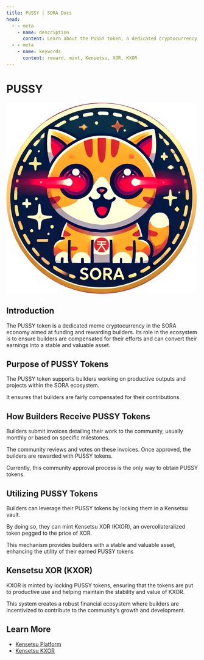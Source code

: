 ```yaml
---
title: PUSSY | SORA Docs
head:
  - - meta
    - name: description
      content: Learn about the PUSSY token, a dedicated cryptocurrency designed to fund and reward builders within our community
  - - meta
    - name: keywords
      content: reward, mint, Kensetsu, XOR, KXOR
---
```


# PUSSY

<img src=".gitbook/assets/pussy_image.png" alt="drawing" width="500"/>

## Introduction

The PUSSY token is a dedicated meme cryptocurrency in the SORA economy aimed at funding and rewarding builders. Its role in the ecosystem is to ensure builders are compensated for their efforts and can convert their earnings into a stable and valuable asset.

## Purpose of PUSSY Tokens

The PUSSY token supports builders working on productive outputs and projects within the SORA ecosystem.

It ensures that builders are fairly compensated for their contributions.

## How Builders Receive PUSSY Tokens

Builders submit invoices detailing their work to the community, usually monthly or based on specific milestones.

The community reviews and votes on these invoices. Once approved, the builders are rewarded with PUSSY tokens.

Currently, this community approval process is the only way to obtain PUSSY tokens.

## Utilizing PUSSY Tokens

Builders can leverage their PUSSY tokens by locking them in a Kensetsu vault.

By doing so, they can mint Kensetsu XOR (KXOR), an overcollateralized token pegged to the price of XOR.

This mechanism provides builders with a stable and valuable asset, enhancing the utility of their earned PUSSY tokens

## Kensetsu XOR (KXOR)

KXOR is minted by locking PUSSY tokens, ensuring that the tokens are put to productive use and helping maintain the stability and value of KXOR.

This system creates a robust financial ecosystem where builders are incentivized to contribute to the community’s growth and development.

## Learn More

- [Kensetsu Platform](/kensetsu-vaults.md)
- [Kensetsu KXOR](/kxor.md)
